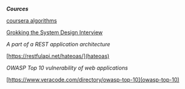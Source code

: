 
***Cources***

[tags]: <> (theory, course)

[coursera algorithms](https://www.coursera.org/learn/algorithms-part1/home/welcome)

[tags-end]: <>


[tags]: <> (theorym, course)

[Grokking the System Design Interview](https://www.educative.io/collection/5668639101419520/5649050225344512)

[tags-end]: <>


[tags]: <> (toolbox)

*A part of a REST application architecture*

[https://restfulapi.net/hateoas/](hateoas)

[tags-end]: <>


[tags]: <> (toolbox)

*OWASP Top 10 vulnerability of web applications*

[https://www.veracode.com/directory/owasp-top-10](owasp-top-10)

[tags-end]: <>
